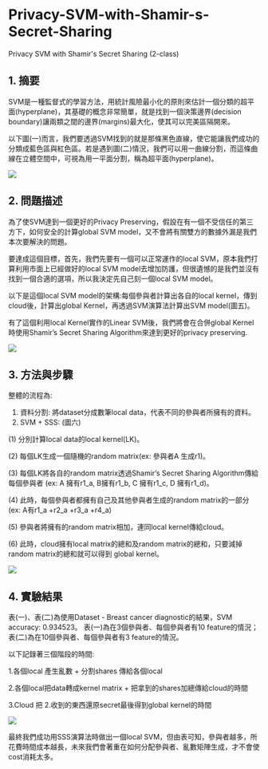 # Privacy-SVM-with-Shamir-s-Secret-Sharing
Privacy SVM with Shamir's Secret Sharing (2-class)
## 1. 摘要
SVM是一種監督式的學習方法，用統計風險最小化的原則來估計一個分類的超平面(hyperplane)，其基礎的概念非常簡單，就是找到一個決策邊界(decision boundary)讓兩類之間的邊界(margins)最大化，使其可以完美區隔開來。

以下圖(一)而言，我們要透過SVM找到的就是那條黑色直線，使它能讓我們成功的分類成藍色區與紅色區。若是遇到圖(二)情況，我們可以用一曲線分割，而這條曲線在立體空間中，可視為用一平面分割，稱為超平面(hyperplane)。

![](https://i.imgur.com/S1je3rT.png)

## 2. 問題描述
為了使SVM達到一個更好的Privacy Preserving，假設在有一個不受信任的第三方下，如何安全的計算global SVM model，又不會將有關雙方的數據外漏是我們本次要解決的問題。

要達成這個目標，首先，我們先要有一個可以正常運作的local SVM，原本我們打算利用市面上已經做好的local SVM model去增加防護，但很遺憾的是我們並沒有找到一個合適的選項，所以我決定先自己刻一個local SVM model。

以下是這個local SVM model的架構:每個參與者計算出各自的local kernel，傳到cloud後，計算出global Kernel，再透過SVM演算法計算出SVM model(圖五)。

有了這個利用local Kernel實作的Linear SVM後，我們將會在合併global Kernel時使用Shamir’s Secret Sharing Algorithm來達到更好的privacy preserving.

![](https://i.imgur.com/qwxs0DZ.png)

## 3. 方法與步驟
整體的流程為:
1. 資料分割: 將dataset分成數筆local data，代表不同的參與者所擁有的資料。
2. SVM + SSS: (圖六)

(1) 分別計算local data的local kernel(LK)。

(2) 每個LK生成一個隨機的random matrix(ex: 參與者A 生成r1)。

(3) 每個LK將各自的random matrix透過Shamir’s Secret Sharing Algorithm傳給每個參與者
(ex: A 擁有r1_a, B擁有r1_b, C 擁有r1_c, D 擁有r1_d)。

(4) 此時，每個參與者都擁有自己及其他參與者生成的random matrix的一部分
   (ex: A有r1_a +r2_a +r3_a +r4_a)
   
(5) 參與者將擁有的random matrix相加，連同local kernel傳給cloud。

(6) 此時，cloud擁有local matrix的總和及random matrix的總和，只要減掉random matrix的總和就可以得到 global kernel。

![](https://i.imgur.com/zlpErjq.png)

## 4. 實驗結果
表(一)、表(二)為使用Dataset - Breast cancer diagnostic的結果，SVM accuracy: 0.934523。
表(一)為在3個參與者、每個參與者有10 feature的情況；表(二)為在10個參與者、每個參與者有3 feature的情況。

以下記錄著三個階段的時間:

1.各個local 產生亂數 + 分割shares 傳給各個local

2.各個local把data轉成kernel matrix + 把拿到的shares加總傳給cloud的時間

3.Cloud 把 2.收到的東西還原secret最後得到global kernel的時間

![](https://i.imgur.com/qaLxbuu.png)

最終我們成功用SSS演算法時做出一個local SVM，但由表可知，參與者越多，所花費時間成本越長，未來我們會著重在如何分配參與者、亂數矩陣生成，才不會使cost消耗太多。
